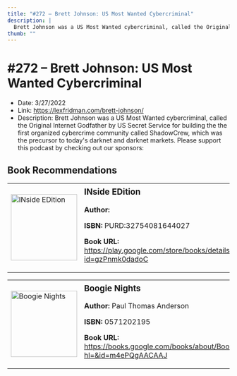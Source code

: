 ```yaml
---
title: "#272 – Brett Johnson: US Most Wanted Cybercriminal"
description: |
  Brett Johnson was a US Most Wanted cybercriminal, called the Original Internet Godfather by US Secret Service for building the the first organized cybercrime community called ShadowCrew, which was the precursor to today's darknet and darknet markets. Please support this podcast by checking out our sponsors:"
thumb: ""
---
```


# #272 – Brett Johnson: US Most Wanted Cybercriminal

  - Date: 3/27/2022
  - Link: https://lexfridman.com/brett-johnson/
  - Description: Brett Johnson was a US Most Wanted cybercriminal, called the Original Internet Godfather by US Secret Service for building the the first organized cybercrime community called ShadowCrew, which was the precursor to today's darknet and darknet markets. Please support this podcast by checking out our sponsors:

## Book Recommendations

<table style="border: none;"><tr style="border: none;"><td style="border: none;"><img src="https://books.google.com/books/content?id=gzPnmk0dadoC&printsec=frontcover&img=1&zoom=1&edge=curl&source=gbs_api" alt="INside EDition" width="150" style="vertical-align: top;"></td><td style="border: none; vertical-align: top;"><h3 style='margin-top: 5'>INside EDition</h3><p><strong>Author:</strong> </p><p><strong>ISBN:</strong> PURD:32754081644027</p><p><strong>Book URL:</strong> <a href="https://play.google.com/store/books/details?id=gzPnmk0dadoC">https://play.google.com/store/books/details?id=gzPnmk0dadoC</a></p></td></tr></table>
<table style="border: none;"><tr style="border: none;"><td style="border: none;"><img src="https://books.google.com/books/content?id=m4ePQgAACAAJ&printsec=frontcover&img=1&zoom=1&source=gbs_api" alt="Boogie Nights" width="150" style="vertical-align: top;"></td><td style="border: none; vertical-align: top;"><h3 style='margin-top: 5'>Boogie Nights</h3><p><strong>Author:</strong> Paul Thomas Anderson</p><p><strong>ISBN:</strong> 0571202195</p><p><strong>Book URL:</strong> <a href="https://books.google.com/books/about/Boogie_Nights.html?hl=&id=m4ePQgAACAAJ">https://books.google.com/books/about/Boogie_Nights.html?hl=&id=m4ePQgAACAAJ</a></p></td></tr></table>
